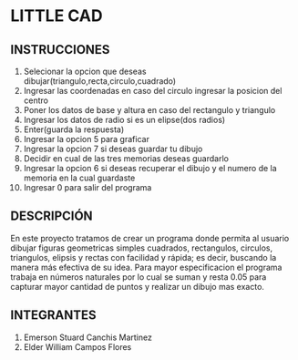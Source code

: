 # LITTLE CAD  

## INSTRUCCIONES  
1. Selecionar la opcion que deseas dibujar(triangulo,recta,circulo,cuadrado)  
2. Ingresar las coordenadas en caso del circulo ingresar la posicion del centro  
3. Poner los datos de base y altura en caso del rectangulo y triangulo  
4. Ingresar los datos de radio si es un elipse(dos radios)  
5. Enter(guarda la respuesta)  
6. Ingresar la opcion 5 para graficar   
7. Ingresar la opcion 7 si deseas guardar tu dibujo  
8. Decidir en cual de las tres memorias deseas guardarlo   
9. Ingresar la opcion 6 si deseas recuperar el dibujo y el numero de la memoria en la cual guardaste  
10. Ingresar 0 para salir del programa  

## DESCRIPCIÓN  
En este proyecto tratamos de crear un programa donde permita al usuario dibujar figuras geometricas simples cuadrados, 
rectangulos, circulos, triangulos, elipsis y rectas con facilidad y rápida; es decir, buscando la manera más efectiva
de su idea. Para mayor especificacion el programa trabaja en números naturales por lo cual se suman y resta 0.05 para 
capturar mayor cantidad de puntos y realizar un dibujo mas exacto.

## INTEGRANTES
1.  Emerson Stuard Canchis Martinez  
2. Elder William Campos Flores  
